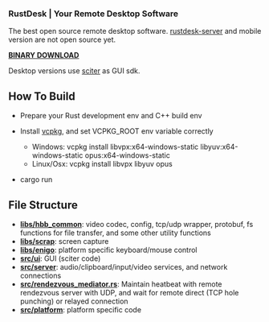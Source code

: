 ### RustDesk | Your Remote Desktop Software

The best open source remote desktop software. [rustdesk-server](https://github.com/rustdesk/rustdesk-server) and mobile version are not open source yet.

[**BINARY DOWNLOAD**](https://github.com/rustdesk/rustdesk/releases)

Desktop versions use [sciter](https://sciter.com/) as GUI sdk.

## How To Build

* Prepare your Rust development env and C++ build env

* Install [vcpkg](https://github.com/microsoft/vcpkg), and set VCPKG_ROOT env variable correctly

   - Windows: vcpkg install libvpx:x64-windows-static libyuv:x64-windows-static opus:x64-windows-static
   - Linux/Osx: vcpkg install libvpx libyuv opus
   
* cargo run

## File Structure

- **[libs/hbb_common](https://github.com/rustdesk/rustdesk/tree/master/libs/hbb_common)**: video codec, config, tcp/udp wrapper, protobuf, fs functions for file transfer, and some other utility functions
- **[libs/scrap](https://github.com/rustdesk/rustdesk/tree/master/libs/scrap)**: screen capture
- **[libs/enigo](https://github.com/rustdesk/rustdesk/tree/master/libs/enigo)**: platform specific keyboard/mouse control
- **[src/ui](https://github.com/rustdesk/rustdesk/tree/master/src/ui)**: GUI (sciter code)
- **[src/server](https://github.com/rustdesk/rustdesk/tree/master/src/server)**: audio/clipboard/input/video services, and network connections
- **[src/rendezvous_mediator.rs](https://github.com/rustdesk/rustdesk/tree/master/src/rendezvous_mediator.rs)**: Maintain heatbeat with remote rendezvous server with UDP, and wait for remote direct (TCP hole punching) or relayed connection
- **[src/platform](https://github.com/rustdesk/rustdesk/tree/master/src/platform)**: platform specific code
